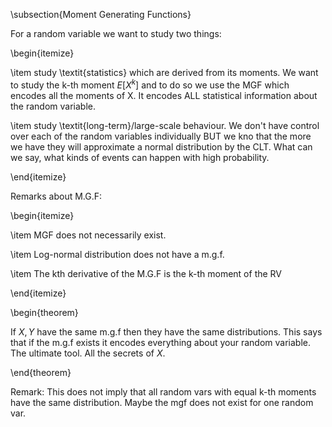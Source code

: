 
  

\subsection{Moment Generating Functions}

For a random variable we want to study two things: 

  

\begin{itemize}

\item  study \textit{statistics} which are derived from its moments. We want to study the k-th moment $E[X^k]$ and to do so we use the MGF which encodes all the moments of X. It encodes ALL statistical information about the random variable. 

\item study \textit{long-term}/large-scale behaviour. We don't have control over each of the random variables individually BUT we kno that the more we have they will approximate a normal distribution by the CLT. What can we say, what kinds of events can happen with high probability. 

\end{itemize}

  

Remarks about M.G.F:

\begin{itemize}

\item MGF does not necessarily exist. 

\item Log-normal distribution does not have a m.g.f.

\item The kth derivative of the M.G.F is the k-th moment of the RV

\end{itemize}

  

\begin{theorem}

If $X, Y$ have the same m.g.f then they have the same distributions. This says that if the m.g.f exists it encodes everything about your random variable. The ultimate tool. All the secrets of $X$.

\end{theorem}

  

Remark: This does not imply that all random vars with equal k-th moments have the same distribution. Maybe the mgf does not exist for one random var. 

  